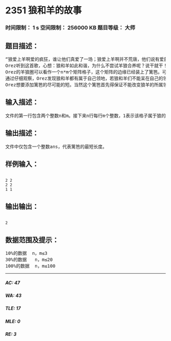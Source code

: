 # 2351 狼和羊的故事   
### 时间限制： 1 s     空间限制： 256000 KB     题目等级： 大师  
## 题目描述：  

<pre>
“狼爱上羊啊爱的疯狂，谁让他们真爱了一场；狼爱上羊啊并不荒唐，他们说有爱就有方向．．．．．．”
Orez听到这首歌，心想：狼和羊如此和谐，为什么不尝试羊狼合养呢？说干就干！
Orez的羊狼圈可以看作一个n*m个矩阵格子，这个矩阵的边缘已经装上了篱笆。可是Drake很快发现狼再怎么也是狼，它们总是对羊垂涎三尺，那首歌只不过是一个动人的传说而已。所以Orez决定在羊狼圈中再加入一些篱笆，还是要将羊狼分开来养。
通过仔细观察，Orez发现狼和羊都有属于自己领地，若狼和羊们不能呆在自己的领地，那它们就会变得非常暴躁，不利于他们的成长。
Orez想要添加篱笆的尽可能的短。当然这个篱笆首先得保证不能改变狼羊的所属领地，再就是篱笆必须修筑完整，也就是说必须修建在单位格子的边界上并且不能只修建一部分。
</pre>
  
  
## 输入描述：  

<pre>
文件的第一行包含两个整数n和m。接下来n行每行m个整数，1表示该格子属于狼的领地，2表示属于羊的领地，0表示该格子不是任何一只动物的领地。
</pre>
  
  
## 输出描述：  

<pre>
文件中仅包含一个整数ans，代表篱笆的最短长度。
</pre>
  
  
## 样例输入：  

<pre><code>
2 2
2 2
1 1 
</code></pre>
  
  
## 输出输出：  

<pre><code>
2
</code></pre>
  
  
## 数据范围及提示：  

<pre>
10%的数据  n，m≤3
30%的数据   n，m≤20
100%的数据  n，m≤100
</pre>
  
  
***  

##### AC: 47  
##### WA: 43  
##### TLE: 17  
##### MLE: 0  
##### RE: 3  
